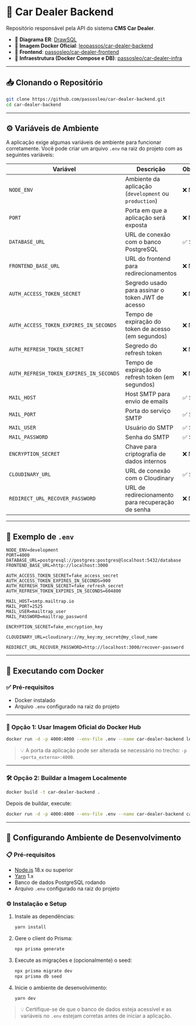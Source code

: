 # 🚗 Car Dealer Backend

Repositório responsável pela API do sistema **CMS Car Dealer**.

- 🔗 **Diagrama ER**: [DrawSQL](https://drawsql.app/teams/leo-57/diagrams/car-dealer)
- 🔗 **Imagem Docker Oficial**: [leopassos/car-dealer-backend](https://hub.docker.com/r/leopassos/car-dealer-backend)
- 🔗 **Frontend**: [passosleo/car-dealer-frontend](https://github.com/passosleo/car-dealer-frontend)
- 🔗 **Infraestrutura (Docker Compose e DB)**: [passosleo/car-dealer-infra](https://github.com/passosleo/car-dealer-infra)

---

## 📥 Clonando o Repositório

```bash
git clone https://github.com/passosleo/car-dealer-backend.git
cd car-dealer-backend
```

---

## ⚙️ Variáveis de Ambiente

A aplicação exige algumas variáveis de ambiente para funcionar corretamente. Você pode criar um arquivo `.env` na raiz do projeto com as seguintes variáveis:

| Variável                                | Descrição                                             | Obrigatório? |
| --------------------------------------- | ----------------------------------------------------- | ------------ |
| `NODE_ENV`                              | Ambiente da aplicação (`development` ou `production`) | ❌ Não       |
| `PORT`                                  | Porta em que a aplicação será exposta                 | ❌ Não       |
| `DATABASE_URL`                          | URL de conexão com o banco PostgreSQL                 | ✅ Sim       |
| `FRONTEND_BASE_URL`                     | URL do frontend para redirecionamentos                | ❌ Não       |
| `AUTH_ACCESS_TOKEN_SECRET`              | Segredo usado para assinar o token JWT de acesso      | ❌ Não       |
| `AUTH_ACCESS_TOKEN_EXPIRES_IN_SECONDS`  | Tempo de expiração do token de acesso (em segundos)   | ❌ Não       |
| `AUTH_REFRESH_TOKEN_SECRET`             | Segredo do refresh token                              | ❌ Não       |
| `AUTH_REFRESH_TOKEN_EXPIRES_IN_SECONDS` | Tempo de expiração do refresh token (em segundos)     | ❌ Não       |
| `MAIL_HOST`                             | Host SMTP para envio de emails                        | ✅ Sim       |
| `MAIL_PORT`                             | Porta do serviço SMTP                                 | ✅ Sim       |
| `MAIL_USER`                             | Usuário do SMTP                                       | ✅ Sim       |
| `MAIL_PASSWORD`                         | Senha do SMTP                                         | ✅ Sim       |
| `ENCRYPTION_SECRET`                     | Chave para criptografia de dados internos             | ❌ Não       |
| `CLOUDINARY_URL`                        | URL de conexão com o Cloudinary                       | ✅ Sim       |
| `REDIRECT_URL_RECOVER_PASSWORD`         | URL de redirecionamento para recuperação de senha     | ❌ Não       |

---

## 📄 Exemplo de `.env`

```dotenv
NODE_ENV=development
PORT=4000
DATABASE_URL=postgresql://postgres:postgres@localhost:5432/database
FRONTEND_BASE_URL=http://localhost:3000

AUTH_ACCESS_TOKEN_SECRET=fake_access_secret
AUTH_ACCESS_TOKEN_EXPIRES_IN_SECONDS=900
AUTH_REFRESH_TOKEN_SECRET=fake_refresh_secret
AUTH_REFRESH_TOKEN_EXPIRES_IN_SECONDS=604800

MAIL_HOST=smtp.mailtrap.io
MAIL_PORT=2525
MAIL_USER=mailtrap_user
MAIL_PASSWORD=mailtrap_password

ENCRYPTION_SECRET=fake_encryption_key

CLOUDINARY_URL=cloudinary://my_key:my_secret@my_cloud_name

REDIRECT_URL_RECOVER_PASSWORD=http://localhost:3000/recover-password
```

---

## 🐳 Executando com Docker

### ✅ Pré-requisitos

- Docker instalado
- Arquivo `.env` configurado na raiz do projeto

---

### 🚀 Opção 1: Usar Imagem Oficial do Docker Hub

```bash
docker run -d -p 4000:4000 --env-file .env --name car-dealer-backend leopassos/car-dealer-backend:latest
```

> 💡 A porta da aplicação pode ser alterada se necessário no trecho: `-p <porta_externa>:4000`.

---

### 🛠️ Opção 2: Buildar a Imagem Localmente

```bash
docker build -t car-dealer-backend .
```

Depois de buildar, execute:

```bash
docker run -d -p 4000:4000 --env-file .env --name car-dealer-backend car-dealer-backend
```

---

## 🧰 Configurando Ambiente de Desenvolvimento

### 📋 Pré-requisitos

- [Node.js](https://nodejs.org/) 18.x ou superior
- [Yarn](https://yarnpkg.com/) 1.x
- Banco de dados PostgreSQL rodando
- Arquivo `.env` configurado na raiz do projeto

### ⚙️ Instalação e Setup

1. Instale as dependências:

   ```bash
   yarn install
   ```

2. Gere o client do Prisma:

   ```bash
   npx prisma generate
   ```

3. Execute as migrações e (opcionalmente) o seed:

   ```bash
   npx prisma migrate dev
   npx prisma db seed
   ```

4. Inicie o ambiente de desenvolvimento:

   ```bash
   yarn dev
   ```

> 💡 Certifique-se de que o banco de dados esteja acessível e as variáveis no `.env` estejam corretas antes de iniciar a aplicação.
